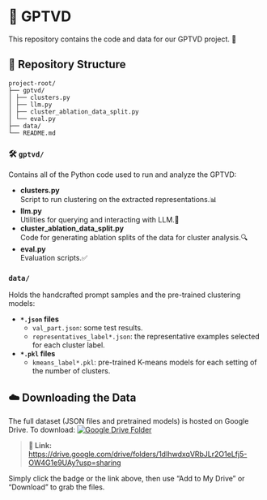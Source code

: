 # 🎉 GPTVD
This repository contains the code and data for our GPTVD project. 🚀
## 📂 Repository Structure
```
project-root/
├── gptvd/
│ ├── clusters.py
│ ├── llm.py
│ ├── cluster_ablation_data_split.py
│ └── eval.py
├── data/
└── README.md
```
### 🛠️ `gptvd/`
Contains all of the Python code used to run and analyze the GPTVD:
- **clusters.py**  
  Script to run clustering on the extracted representations.📊
- **llm.py**  
  Utilities for querying and interacting with LLM.🤖
- **cluster_ablation_data_split.py**  
  Code for generating ablation splits of the data for cluster analysis.🔍
- **eval.py**  
  Evaluation scripts.✅
### `data/`
Holds the handcrafted prompt samples and the pre-trained clustering models:
- **`*.json` files**  
  - `val_part.json`: some test results.
  - `representatives_label*.json`: the representative examples selected for each cluster label.
- **`*.pkl` files**  
  - `kmeans_label*.pkl`: pre-trained K-means models for each setting of the number of clusters.
## ☁️ Downloading the Data
The full dataset (JSON files and pretrained models) is hosted on Google Drive. To download:
[![Google Drive Folder](https://img.shields.io/badge/Google%20Drive-%20Download-blue)](https://drive.google.com/drive/folders/1dIhwdxqVRbJLr2O1eLfj5-OW4G1e9UAy?usp=sharing)

> **🔗 Link:**  
> https://drive.google.com/drive/folders/1dIhwdxqVRbJLr2O1eLfj5-OW4G1e9UAy?usp=sharing

Simply click the badge or the link above, then use “Add to My Drive” or “Download” to grab the files.
